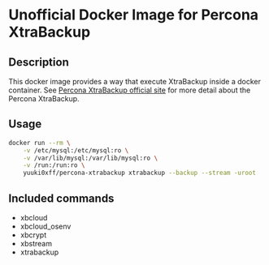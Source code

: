 # Unofficial Docker Image for Percona XtraBackup

## Description
This docker image provides a way that execute XtraBackup inside a docker container.
See [Percona XtraBackup official site](https://www.percona.com/software/mysql-database/percona-xtrabackup) for more detail about the Percona XtraBackup.

## Usage
```sh
docker run --rm \
	-v /etc/mysql:/etc/mysql:ro \
	-v /var/lib/mysql:/var/lib/mysql:ro \
	-v /run:/run:ro \
	yuuki0xff/percona-xtrabackup xtrabackup --backup --stream -uroot
```


## Included commands
* xbcloud
* xbcloud_osenv
* xbcrypt
* xbstream
* xtrabackup
